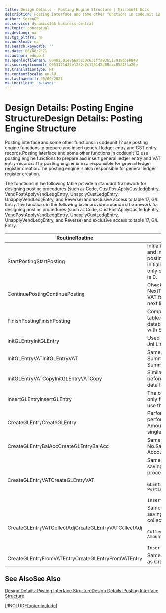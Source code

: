 ```yaml
---
title: Design Details - Posting Engine Structure | Microsoft Docs
description: Posting interface and some other functions in codeunit 12 use posting engine functions to prepare and insert general ledger entry and GST entry records. The posting engine is also responsible for general ledger register creation.
author: SorenGP
ms.service: dynamics365-business-central
ms.topic: conceptual
ms.devlang: na
ms.tgt_pltfrm: na
ms.workload: na
ms.search.keywords: ''
ms.date: 06/08/2021
ms.author: edupont
ms.openlocfilehash: 80482301e9a6a5c30c631ffa936517919bbeb848
ms.sourcegitcommit: 0953171d39e1232a7c126142d68cac858234a20e
ms.translationtype: HT
ms.contentlocale: en-AU
ms.lasthandoff: 06/09/2021
ms.locfileid: "6214961"
---
```

# <a name="design-details-posting-engine-structure"></a><span data-ttu-id="5770b-104">Design Details: Posting Engine Structure</span><span class="sxs-lookup"><span data-stu-id="5770b-104">Design Details: Posting Engine Structure</span></span>
<span data-ttu-id="5770b-105">Posting interface and some other functions in codeunit 12 use posting engine functions to prepare and insert general ledger entry and GST entry records.</span><span class="sxs-lookup"><span data-stu-id="5770b-105">Posting interface and some other functions in codeunit 12 use posting engine functions to prepare and insert general ledger entry and VAT entry records.</span></span> <span data-ttu-id="5770b-106">The posting engine is also responsible for general ledger register creation.</span><span class="sxs-lookup"><span data-stu-id="5770b-106">The posting engine is also responsible for general ledger register creation.</span></span>  
  
 <span data-ttu-id="5770b-107">The functions in the following table provide a standard framework for designing posting procedures (such as Code, CustPostApplyCustledgEntry, VendPostApplyVendLedgEntry, UnapplyCustLedgEntry, UnapplyVendLedgEntry, and Reverse) and exclusive access to table 17, G/L Entry.</span><span class="sxs-lookup"><span data-stu-id="5770b-107">The functions in the following table provide a standard framework for designing posting procedures (such as Code, CustPostApplyCustledgEntry, VendPostApplyVendLedgEntry, UnapplyCustLedgEntry, UnapplyVendLedgEntry, and Reverse) and exclusive access to table 17, G/L Entry.</span></span>  
  
|<span data-ttu-id="5770b-108">Routine</span><span class="sxs-lookup"><span data-stu-id="5770b-108">Routine</span></span>|<span data-ttu-id="5770b-109">Description</span><span class="sxs-lookup"><span data-stu-id="5770b-109">Description</span></span>|  
|-------------|---------------------------------------|  
|<span data-ttu-id="5770b-110">StartPosting</span><span class="sxs-lookup"><span data-stu-id="5770b-110">StartPosting</span></span>|<span data-ttu-id="5770b-111">Initialises posting buffer TempGLEntryBuf, locks G/L Entry and GST Entry tables, and initialises Accounting Period, G/L Register, and Exchange Rate.</span><span class="sxs-lookup"><span data-stu-id="5770b-111">Initializes posting buffer TempGLEntryBuf, locks G/L Entry and VAT Entry tables, and initializes Accounting Period, G/L Register, and Exchange Rate.</span></span> <span data-ttu-id="5770b-112">Should be called only once, then NextEntryNo is 0.</span><span class="sxs-lookup"><span data-stu-id="5770b-112">Should be called only once, then NextEntryNo is 0.</span></span>|  
|<span data-ttu-id="5770b-113">ContinuePosting</span><span class="sxs-lookup"><span data-stu-id="5770b-113">ContinuePosting</span></span>|<span data-ttu-id="5770b-114">Checks and posts unrealised GST for previous transaction increment NextTransactionNo and prepares post of next line.</span><span class="sxs-lookup"><span data-stu-id="5770b-114">Checks and posts unrealized VAT for previous transaction increment NextTransactionNo and prepares post of next line.</span></span>|  
|<span data-ttu-id="5770b-115">FinishPosting</span><span class="sxs-lookup"><span data-stu-id="5770b-115">FinishPosting</span></span>|<span data-ttu-id="5770b-116">Completes posting by inserting G/L entries from temporary buffer into database table.</span><span class="sxs-lookup"><span data-stu-id="5770b-116">Completes posting by inserting G/L entries from temporary buffer into database table.</span></span> <span data-ttu-id="5770b-117">Always used together with StartPosting.</span><span class="sxs-lookup"><span data-stu-id="5770b-117">Always used together with StartPosting.</span></span> <span data-ttu-id="5770b-118">Checks for inconsistencies.</span><span class="sxs-lookup"><span data-stu-id="5770b-118">Checks for inconsistencies.</span></span>|  
|<span data-ttu-id="5770b-119">InitGLEntry</span><span class="sxs-lookup"><span data-stu-id="5770b-119">InitGLEntry</span></span>|<span data-ttu-id="5770b-120">Used to initialise new G/L entry for Gen.</span><span class="sxs-lookup"><span data-stu-id="5770b-120">Used to initialize new G/L entry for Gen.</span></span> <span data-ttu-id="5770b-121">Jnl Line.</span><span class="sxs-lookup"><span data-stu-id="5770b-121">Jnl Line.</span></span> <span data-ttu-id="5770b-122">Returns GLEntry as parameter.</span><span class="sxs-lookup"><span data-stu-id="5770b-122">Returns GLEntry as parameter.</span></span>|  
|<span data-ttu-id="5770b-123">InitGLEntryVAT</span><span class="sxs-lookup"><span data-stu-id="5770b-123">InitGLEntryVAT</span></span>|<span data-ttu-id="5770b-124">Same as InitGLEntry, but also assigns Bal. Account No. and SummarizeVAT.</span><span class="sxs-lookup"><span data-stu-id="5770b-124">Same as InitGLEntry, but also assigns Bal. Account No. and SummarizeVAT.</span></span>|  
|<span data-ttu-id="5770b-125">InitGLEntryVATCopy</span><span class="sxs-lookup"><span data-stu-id="5770b-125">InitGLEntryVATCopy</span></span>|<span data-ttu-id="5770b-126">Similar to InitGLEntryGST, but also copies posting groups data from GST Entry before SummariseGST.</span><span class="sxs-lookup"><span data-stu-id="5770b-126">Similar to InitGLEntryVAT, but also copies posting groups data from VAT Entry before SummarizeVAT.</span></span>|  
|<span data-ttu-id="5770b-127">InsertGLEntry</span><span class="sxs-lookup"><span data-stu-id="5770b-127">InsertGLEntry</span></span>|<span data-ttu-id="5770b-128">The only function that inserts G/L entry into global TempGLEntryBuf table.</span><span class="sxs-lookup"><span data-stu-id="5770b-128">The only function that inserts G/L entry into global TempGLEntryBuf table.</span></span> <span data-ttu-id="5770b-129">Always use this function for insert.</span><span class="sxs-lookup"><span data-stu-id="5770b-129">Always use this function for insert.</span></span>|  
|<span data-ttu-id="5770b-130">CreateGLEntry</span><span class="sxs-lookup"><span data-stu-id="5770b-130">CreateGLEntry</span></span>|<span data-ttu-id="5770b-131">Performs an InitGLEntry, assigns Additional Currency Amount, and then performs InsertGLEntry.</span><span class="sxs-lookup"><span data-stu-id="5770b-131">Performs an InitGLEntry, assigns Additional Currency Amount, and then performs InsertGLEntry.</span></span> <span data-ttu-id="5770b-132">Replaces several lines of code with a single function call.</span><span class="sxs-lookup"><span data-stu-id="5770b-132">Replaces several lines of code with a single function call.</span></span>|  
|<span data-ttu-id="5770b-133">CreateGLEntryBalAcc</span><span class="sxs-lookup"><span data-stu-id="5770b-133">CreateGLEntryBalAcc</span></span>|<span data-ttu-id="5770b-134">Same as CreateGLEntry, but also assigns Bal. Account Type and Bal. Account No.</span><span class="sxs-lookup"><span data-stu-id="5770b-134">Same as CreateGLEntry, but also assigns Bal. Account Type and Bal. Account No.</span></span>|  
|<span data-ttu-id="5770b-135">CreateGLEntryVAT</span><span class="sxs-lookup"><span data-stu-id="5770b-135">CreateGLEntryVAT</span></span>|<span data-ttu-id="5770b-136">Same as CreateGLEntry, but with additional processing for posting groups and saving to temporary GST buffer:</span><span class="sxs-lookup"><span data-stu-id="5770b-136">Same as CreateGLEntry, but with additional processing for posting groups and saving to temporary VAT buffer:</span></span><br /><br /> `GLEntry.CopyPostingGroupsFromDtldCVBuf(DtldCVLedgEntryBuf,GenJnlLine."Gen. Posting Type");`<br /><br /> `InsertVATEntriesFromTemp(DtldCVLedgEntryBuf,GLEntry);`|  
|<span data-ttu-id="5770b-137">CreateGLEntryVATCollectAdj</span><span class="sxs-lookup"><span data-stu-id="5770b-137">CreateGLEntryVATCollectAdj</span></span>|<span data-ttu-id="5770b-138">Same as CreateGLEntry, but with additional collection of adjustments and saving to temporary GST buffer:</span><span class="sxs-lookup"><span data-stu-id="5770b-138">Same as CreateGLEntry, but with additional collection of adjustments and saving to temporary VAT buffer:</span></span><br /><br /> `CollectAdjustment(AdjAmount,GLEntry.Amount,GLEntry."Additional-Currency Amount",OriginalDateSet);`<br /><br /> `InsertVATEntriesFromTemp(DtldCVLedgEntryBuf,GLEntry);`|  
|<span data-ttu-id="5770b-139">CreateGLEntryFromVATEntry</span><span class="sxs-lookup"><span data-stu-id="5770b-139">CreateGLEntryFromVATEntry</span></span>|<span data-ttu-id="5770b-140">Same as CreateGLEntry, but also copies posting groups from GST entry.</span><span class="sxs-lookup"><span data-stu-id="5770b-140">Same as CreateGLEntry, but also copies posting groups from VAT entry.</span></span>|  
  
## <a name="see-also"></a><span data-ttu-id="5770b-141">See Also</span><span class="sxs-lookup"><span data-stu-id="5770b-141">See Also</span></span>  
 [<span data-ttu-id="5770b-142">Design Details: Posting Interface Structure</span><span class="sxs-lookup"><span data-stu-id="5770b-142">Design Details: Posting Interface Structure</span></span>](design-details-posting-interface-structure.md)

[!INCLUDE[footer-include](includes/footer-banner.md)]